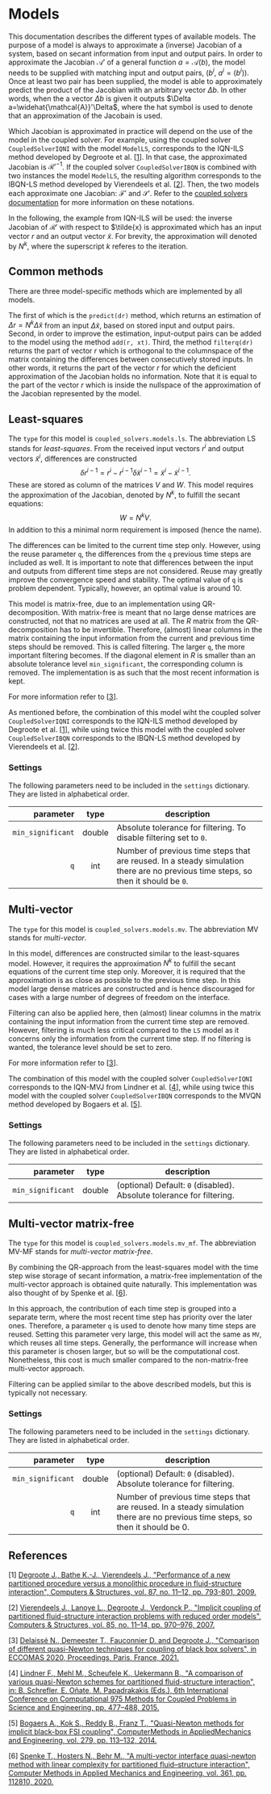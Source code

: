 # Models

This documentation describes the different types of available models. The purpose of a model is always to approximate a (inverse) Jacobian of a system, based on secant information from input and output pairs.
In order to approximate the Jacobian $\mathcal{A}'$ of a general function $a=\mathcal{A}(b)$, the model needs to be supplied with matching input and output pairs, ($b^i$, $a^i=\mathcal(b^i)$).
Once at least two pair has been supplied, the model is able to approximately predict the product of the Jacobian with an arbitrary vector $\Delta b$.
In other words, when the a vector $\Delta b$ is given it outputs $\Delta a=\widehat{\mathcal{A}}'\Delta$, where the hat symbol is used to denote that an approximation of the Jacobain is used.

Which Jacobian is approximated in practice will depend on the use of the model in the coupled solver.
For example, using the coupled solver `CoupledSolverIQNI` with the model `ModelLS`, corresponds to the IQN-ILS method developed by Degroote et al. [[1](#1)]. In that case, the approximated Jacobian is $\mathcal{R}'^{-1}$.
If the coupled solver `CoupledSolverIBQN` is combined with two instances the model `ModelLS`, the resulting algorithm corresponds to the IBQN-LS method developed by Vierendeels et al. [[2](#2)]. Then, the two models each approximate one Jacobian: $\mathcal{F}'$ and $\mathcal{S}'$.
Refer to the [coupled solvers documentation](../coupled_solvers.md) for more information on these notations.

In the following, the example from IQN-ILS will be used: the inverse Jacobian of $\mathcal{R}'$ with respect to $\tilde{x} is approximated which has an input vector $r$ and an output vector $\tilde{x}$.
For brevity, the approximation will denoted by $N^k$, where the superscript $k$ referes to the iteration.

## Common methods

There are three model-specific methods which are implemented by all models.

The first of which is the `predict(dr)` method, which returns an estimation of $\Delta r=N^k\Delta\tilde{x}$ from an input $\Delta\tilde{x}$, based on stored input and output pairs.
Second, in order to improve the estimation, input-output pairs can be added to the model using the method `add(r, xt)`.
Third, the method `filterq(dr)` returns the part of vector $r$ which is orthogonal to the columnspace of the matrix containing the differences between consecutively stored inputs.
In other words, it returns the part of the vector $r$ for which the deficient approximation of the Jacobian holds no information. Note that it is equal to the part of the vector $r$ which is inside the nullspace of the approximation of the Jacobian represented by the model.

## Least-squares

The `type` for this model is `coupled_solvers.models.ls`.
The abbreviation LS stands for _least-squares_.
From the received input vectors $r^i$ and output vectors $\tilde{x}^i$, differences are constructed
$$
\delta r^{i-1}=r^i-r^{i-1}
\delta \tilde{x}^{i-1}=\tilde{x}^i-\tilde{x}^{i-1}.
$$
These are stored as column of the matrices $V$ and $W$.
This model requires the approximation of the Jacobian, denoted by $N^k$, to fulfill the secant equations:
$$
W=N^k V.
$$
In addition to this a minimal norm requirement is imposed (hence the name).

The differences can be limited to the current time step only. However, using the reuse parameter `q`, the differences from the `q` previous time steps are included as well.
It is important to note that differences between the input and outputs from different time steps are not considered.
Reuse may greatly improve the convergence speed and stability. The optimal value of `q` is problem dependent. Typically, however, an optimal value is around 10.

This model is matrix-free, due to an implementation using QR-decomposition. With matrix-free is meant that no large dense matrices are constructed, not that no matrices are used at all.
The $R$ matrix from the QR-decomposition has to be invertible. Therefore, (almost) linear columns in the matrix containing the input information from the current and previous time steps should be removed. This is called filtering. The larger `q`, the more important filtering becomes.
If the diagonal element in $R$ is smaller than an absolute tolerance level `min_significant`, the corresponding column is removed.
The implementation is as such that the most recent information is kept.

For more information refer to [[3](#3)].

As mentioned before, the combination of this model wiht the coupled solver `CoupledSolverIQNI` corresponds to the IQN-ILS method developed by Degroote et al. [[1](#1)], while using twice this model with the coupled solver `CoupledSolverIBQN` corresponds to the IBQN-LS method developed by Vierendeels et al. [[2](#2)].

### Settings

The following parameters need to be included in the `settings` dictionary.
They are listed in alphabetical order.

parameter|type|description
---:|:---:|---
<nobr>`min_significant`</nobr>|double|Absolute tolerance for filtering. To disable filtering set to `0`.
`q`|int|Number of previous time steps that are reused. In a steady simulation there are no previous time steps, so then it should be `0`.

## Multi-vector

The `type` for this model is `coupled_solvers.models.mv`. The abbreviation MV stands for _multi-vector_.

In this model, differences are constructed similar to the least-squares model. However, it requires the approximation $N^k$ to fulfill the secant equations of the current time step only. Moreover, it is required that the approximation is as close as possible to the previous time step. In this model large dense matrices are constructed and is hence discouraged for cases with a large number of degrees of freedom on the interface.

Filtering can also be applied here, then (almost) linear columns in the matrix containing the input information from the current time step are removed. However, filtering is much less critical compared to the `LS` model as it concerns only the information from the current time step. If no filtering is wanted, the tolerance level should be set to zero.

For more information refer to [[3](#3)].

The combination of this model with the coupled solver `CoupledSolverIQNI` corresponds to the IQN-MVJ from Lindner et al. [[4](#4)], while using twice this model with the coupled solver `CoupledSolverIBQN` corresponds to the MVQN method developed by Bogaers et al. [[5](#5)].

### Settings

The following parameters need to be included in the `settings` dictionary.
They are listed in alphabetical order.

parameter|type|description
---:|:---:|---
<nobr>`min_significant`</nobr>|double|(optional) Default: `0` (disabled). Absolute tolerance for filtering.

## Multi-vector matrix-free

The `type` for this model is `coupled_solvers.models.mv_mf`. The abbreviation MV-MF stands for _multi-vector matrix-free_.

By combining the QR-approach from the least-squares model with the time step wise storage of secant information, a matrix-free implementation of the multi-vector approach is obtained quite naturally. This implementation was also thought of by Spenke et al. [[6](#6)].

In this approach, the contribution of each time step is grouped into a separate term, where the most recent time step has priority over the later ones. Therefore, a parameter `q` is used to denote how many time steps are reused. Setting this parameter very large, this model will act the same as `MV`, which reuses all time steps. Generally, the performance will increase when this parameter is chosen larger, but so will be the computational cost. Nonetheless, this cost is much smaller compared to the non-matrix-free multi-vector approach.

Filtering can be applied similar to the above described models, but this is typically not necessary.

### Settings

The following parameters need to be included in the `settings` dictionary.
They are listed in alphabetical order.

parameter|type|description
---:|:---:|---
<nobr>`min_significant`</nobr>|double|(optional) Default: `0` (disabled). Absolute tolerance for filtering.
`q`|int|Number of previous time steps that are reused. In a steady simulation there are no previous time steps, so then it should be 0.

## References 
<a id="1">[1]</a> 
[Degroote J., Bathe K.-J., Vierendeels J., "Performance of a new partitioned procedure versus a monolithic procedure in fluid-structure interaction", Computers & Structures, vol. 87, no. 11–12, pp. 793-801, 2009.](http://hdl.handle.net/1854/LU-533365)

<a id="2">[2]</a> 
[Vierendeels J., Lanoye L., Degroote J., Verdonck P., "Implicit coupling of partitioned fluid-structure interaction problems with reduced order models", Computers & Structures, vol. 85, no. 11–14, pp. 970–976, 2007.](http://hdl.handle.net/1854/LU-409369)

<a id="3">[3]</a> 
[Delaissé N., Demeester T., Fauconnier D. and Degroote J., "Comparison of different quasi-Newton techniques for coupling of black box solvers", in ECCOMAS 2020, Proceedings, Paris, France, 2021.](http://hdl.handle.net/1854/LU-8685199)

<a id="4">[4]</a> 
[Lindner F., Mehl M., Scheufele K., Uekermann B., "A comparison of various quasi-Newton schemes for partitioned fluid-structure interaction", in: B. Schrefler, E. Oñate, M. Papadrakakis (Eds.), 6th International Conference on Computational 975 Methods for Coupled Problems in Science and Engineering, pp. 477–488, 2015.](https://www.researchgate.net/publication/277077208_A_Comparison_of_various_Quasi-Newton_Schemes_for_Partitioned_Fluid-Structure_Interaction)

<a id="5">[5]</a> 
[Bogaers A., Kok S., Reddy B., Franz T., "Quasi-Newton methods for implicit black-box FSI coupling", ComputerMethods in AppliedMechanics and Engineering, vol. 279, pp. 113–132, 2014.](https://doi.org/10.1016/j.cma.2014.06.033)

<a id="6">[6]</a> 
[Spenke T., Hosters N., Behr M., "A multi-vector interface quasi-newton method with linear complexity for partitioned fluid–structure interaction", Computer Methods in Applied Mechanics and Engineering, vol. 361, pp. 112810, 2020.](https://doi.org/10.1016/j.cma.2019.112810)